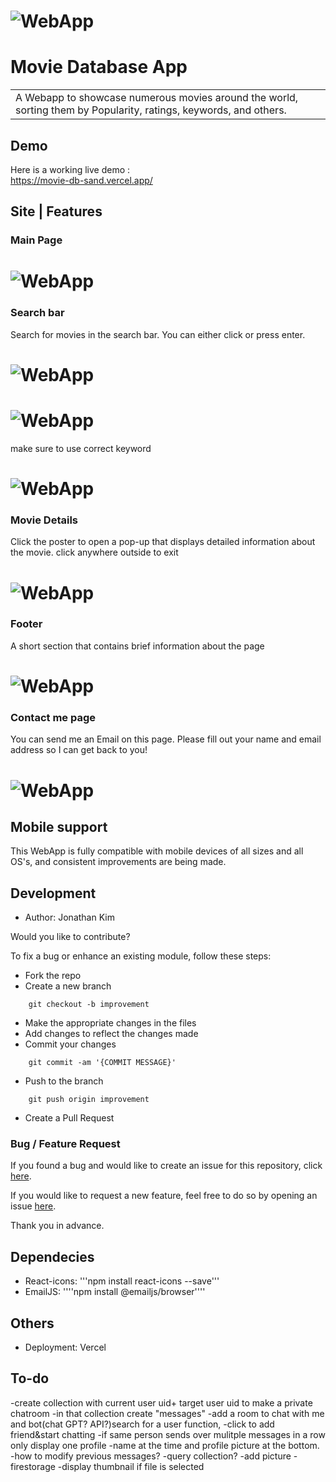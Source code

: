 # ![WebApp](https://github.com/jkim1998/Movie-DB-/blob/main/screenshot/page1.png)

# Movie Database App

<table>
<tr>
<td>
  A Webapp to showcase numerous movies around the world, sorting them by Popularity, ratings, keywords, and others. 
</td>
</tr>
</table>

## Demo

Here is a working live demo :  
https://movie-db-sand.vercel.app/

## Site | Features

### Main Page

# ![WebApp](https://github.com/jkim1998/Movie-DB-/blob/main/screenshot/page1.png)

### Search bar

Search for movies in the search bar.
You can either click or press enter.

# ![WebApp](https://github.com/jkim1998/Movie-DB-/blob/main/screenshot/search.png)

# ![WebApp](https://github.com/jkim1998/Movie-DB-/blob/main/screenshot/searchbar.png)

make sure to use correct keyword

# ![WebApp](https://github.com/jkim1998/Movie-DB-/blob/main/screenshot/not%20found.png)

### Movie Details

Click the poster to open a pop-up that displays detailed information about the movie. click anywhere outside to exit

# ![WebApp](https://github.com/jkim1998/Movie-DB-/blob/main/screenshot/moviedetail.png)

### Footer

A short section that contains brief information about the page

# ![WebApp](https://github.com/jkim1998/Movie-DB-/blob/main/screenshot/footer.png)

### Contact me page

You can send me an Email on this page. Please fill out your name and email address so I can get back to you!

# ![WebApp](https://github.com/jkim1998/Movie-DB-/blob/main/screenshot/contact.png)

## Mobile support

This WebApp is fully compatible with mobile devices of all sizes and all OS's, and consistent improvements are being made.

## Development

- Author: Jonathan Kim

Would you like to contribute?

To fix a bug or enhance an existing module, follow these steps:

- Fork the repo
- Create a new branch

```
    git checkout -b improvement
```

- Make the appropriate changes in the files
- Add changes to reflect the changes made
- Commit your changes

```
    git commit -am '{COMMIT MESSAGE}'
```

- Push to the branch

```
    git push origin improvement
```

- Create a Pull Request

### Bug / Feature Request

If you found a bug and would like to create an issue for this repository, click [here](https://github.com/jkim1998/chat/issues/new).

If you would like to request a new feature, feel free to do so by opening an issue [here](https://github.com/jkim1998/chat/issues/new).

Thank you in advance.

## Dependecies

- React-icons: '''npm install react-icons --save'''
- EmailJS: ''''npm install @emailjs/browser''''

## Others

- Deployment: Vercel

## To-do

-create collection with current user uid+ target user uid to make a private chatroom
-in that collection create "messages"
-add a room to chat with me and bot(chat GPT? API?)search for a user function, -click to add friend&start chatting
-if same person sends over mulitple messages in a row only display one profile
-name at the time and profile picture at the bottom.
-how to modify previous messages?
-query collection?
-add picture
-firestorage
-display thumbnail if file is selected
